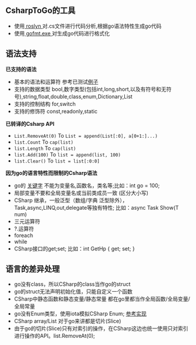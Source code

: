 ## CsharpToGo的工具

* 使用[ roslyn ](https://github.com/dotnet/roslyn)对.cs文件进行代码分析,根据go语法特性生成go代码
* 使用[ gofmt.exe ](https://golang.org/cmd/gofmt/)对生成go代码进行格式化


## 语法支持

**已支持的语法**
* 基本的语法和运算符 参考已测试[例子](https://github.com/zhuxianzhiniko/cs2go/blob/master/cs2go/TestClass.cs) 
* 支持的数据类型 bool,数字类型(包括int,long,short,以及有符号和无符号),string,float,double,class,enum,Dictionary,List
* 支持的控制结构 for,switch
* 支持的修饰符 const,readonly,static

**已转译的Csharp API**

* `List.RemoveAt(0)` To `List = append(List[:0], a[0+1:]...)`
* `list.Count` To `cap(list)`
* `list.Length` To `cap(list)`
* `list.Add(100)` To `list = append(list, 100)`
* `list.Clear()` To `list = list[:0:0]`



**因为go的语言特性而限制的Csharp语法**

* go的 [关键字](https://github.com/Unknwon/the-way-to-go_ZH_CN/blob/master/eBook/04.1.md) 不能为变量名,函数名，类名等;比如：int go = 100;
* 局部变量不要和全局变量名或当前类成员一致 (区分大小写)
* CSharp 继承，一般泛型（数组/字典 泛型除外），Task,async,LINQ,out,delegate等独有特性; 比如：async Task Show<T>(T num)
* 三元运算符
* ?.运算符
* foreach
* while
* CSharp接口的get;set; 比如：int GetHp { get; set; }

## 语言的差异处理

* go没有class，所以CSharp的class当作go的struct
* go的struct无法声明初始化值，只能自定义一个函数
* CSharp中静态函数和静态变量/静态常量 都在go里都当作全局函数/全局变量/全局常量
* go没有Enum类型，使用iota模拟CSharp Enum; [参考实现](https://studygolang.com/articles/5386)
* CSharp array/List 对于go来讲都是切片(Slice)
* 由于go的切片(Slice)只有对索引的操作，在CSharp这边也统一使用只对索引进行操作的API。list.RemoveAt(0);






